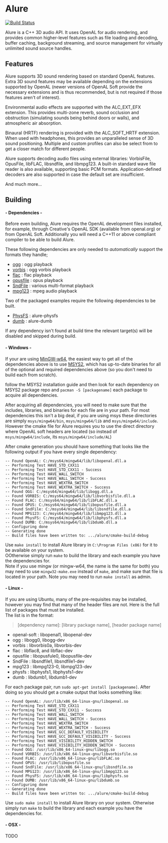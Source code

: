 Alure
=====

[![Build Status](https://api.travis-ci.org/kcat/alure.svg)](https://travis-ci.org/kcat/alure)

Alure is a C++ 3D audio API. It uses OpenAL for audio rendering, and provides
common higher-level features such as file loading and decoding, buffer caching,
background streaming, and source management for virtually unlimited sound
source handles.

Features
--------

Alure supports 3D sound rendering based on standard OpenAL features. Extra 3D
sound features may be available depending on the extensions supported by OpenAL
(newer versions of OpenAL Soft provide the necessary extensions and is thus
recommended, but is not required if those features aren't of interest).

Environmental audio effects are supported with the ALC_EXT_EFX extension. This
provides multi-zone reverb, sound occlusion and obstruction (simulating sounds
being behind doors or walls), and atmospheric air absorption.

Binaural (HRTF) rendering is provided with the ALC_SOFT_HRTF extension. When
used with headphones, this provides an unparalleled sense of 3D sound
positioning. Multiple and custom profiles can also be select from to get a
closer match for different people.

Alure supports decoding audio files using external libraries: VorbisFile,
OpusFile, libFLAC, libsndfile, and libmpg123. A built-in standard wave file
reader is also available, supporting basic PCM formats. Application-defined
decoders are also supported in case the default set are insufficient.

And much more...

Building
--------

#### - Dependencies -
Before even building, Alure requires the OpenAL development files installed, for example, through 
Creative's OpenAL SDK (available from openal.org) or from OpenAL Soft. Additionally you will need a 
C++11 or above compliant compiler to be able to build Alure.

These following dependencies are only needed to *automatically* support the formats they handle;

* [ogg](https://xiph.org/ogg/) : ogg playback
* [vorbis](https://xiph.org/vorbis/) : ogg vorbis playback
* [flac](https://xiph.org/flac/) : flac playback
* [opusfile](http://opus-codec.org/) : opus playback
* [SndFile](http://www.mega-nerd.com/libsndfile/) : various multi-format playback
* [mpg123](https://www.mpg123.de/) : mpeg audio playback

Two of the packaged examples require the following dependencies to be built.  

* [PhysFS](https://icculus.org/physfs/) : alure-physfs
* [dumb](https://github.com/kode54/dumb) : alure-dumb

If any dependency isn't found at build time the relevant target(s) will be disabled and skipped during build. 

#### - Windows - 

If your are using [MinGW-w64](https://mingw-w64.org/doku.php), the easiest way to get all of the dependencies above is to use [MSYS2](http://www.msys2.org/), which has 
up-to-date binaries for all of the optional and required dependencies above 
(so you don't need to build each from scratch).  

follow the MSYS2 installation guide and then look for each dependency on MSYS2 package repo and `pacman -S [packagename]`
each package to acquire all dependencies.

After acquiring all dependencies, you will need to make sure that the includes, libraries, and binaries for each file 
are in your path. For most dependencies this isn't a big deal, if you are using msys these directories are simply 
`msys/mingw64/bin`, `msys/mingw64/lib` and `msys/mingw64/include`. However the cmake file for Alure requires you to 
use the direct directory where OpenAL soft headers are located (so instead of `msys/mingw64/include`, 
its `msys/mingw64/include/AL`)

After cmake generation you should have something that looks like the following output if you have every single dependency:

    -- Found OpenAL: C:/msys64/mingw64/lib/libopenal.dll.a  
    -- Performing Test HAVE_STD_CXX11
    -- Performing Test HAVE_STD_CXX11 - Success
    -- Performing Test HAVE_WALL_SWITCH
    -- Performing Test HAVE_WALL_SWITCH - Success
    -- Performing Test HAVE_WEXTRA_SWITCH
    -- Performing Test HAVE_WEXTRA_SWITCH - Success
    -- Found OGG: C:/msys64/mingw64/lib/libogg.dll.a  
    -- Found VORBIS: C:/msys64/mingw64/lib/libvorbisfile.dll.a  
    -- Found FLAC: C:/msys64/mingw64/lib/libFLAC.dll.a  
    -- Found OPUS: C:/msys64/mingw64/lib/libopusfile.dll.a  
    -- Found SndFile: C:/msys64/mingw64/lib/libsndfile.dll.a  
    -- Found MPG123: C:/msys64/mingw64/lib/libmpg123.dll.a  
    -- Found PhysFS: C:/msys64/mingw64/lib/libphysfs.dll.a  
    -- Found DUMB: C:/msys64/mingw64/lib/libdumb.dll.a  
    -- Configuring done
    -- Generating done
    -- Build files have been written to: .../alure/cmake-build-debug


Use `make install` to install Alure library in `C:\Program Files (x86)` for it to be available on your system.  
OOtherwise simply run `make` to build the library and each example you have the dependencies for.  
Note if you use mingw (or mingw-w64, the name is the same for both) you may need to use  `mingw32-make.exe`
instead of `make`, and make sure that file is located in your path.  Note you may need to run `make install` as admin.

#### - Linux - 

If you are using Ubuntu, many of the pre-requisites may be installed, however you may find 
that many of the header files are not.  Here is the full list of packages that must be installed.  
The list is in the format:

>[dependency name]: [library package name], [header package name]

* openal-soft : libopenal1, libopenal-dev
* ogg : libogg0, libogg-dev
* vorbis : libvorbis0a, libvorbis-dev
* flac : libflac8, and libflac-dev
* opusfile : libopusfule0, libopusfile-dev
* SndFile : libsndfile1, libsndfile1-dev
* mpg123 : libmpg123-0, libmpg123-dev
* physfs : libphysfs1, libphysfs1-dev
* dumb : libdumb1, libdumb1-dev

For each package pair, run `sudo apt-get install [packagename]`.  After doing so you should get a cmake output that looks something like:
 

    -- Found OpenAL: /usr/lib/x86_64-linux-gnu/libopenal.so  
    -- Performing Test HAVE_STD_CXX11
    -- Performing Test HAVE_STD_CXX11 - Success
    -- Performing Test HAVE_WALL_SWITCH
    -- Performing Test HAVE_WALL_SWITCH - Success
    -- Performing Test HAVE_WEXTRA_SWITCH
    -- Performing Test HAVE_WEXTRA_SWITCH - Success
    -- Performing Test HAVE_GCC_DEFAULT_VISIBILITY
    -- Performing Test HAVE_GCC_DEFAULT_VISIBILITY - Success
    -- Performing Test HAVE_VISIBILITY_HIDDEN_SWITCH
    -- Performing Test HAVE_VISIBILITY_HIDDEN_SWITCH - Success
    -- Found OGG: /usr/lib/x86_64-linux-gnu/libogg.so  
    -- Found VORBIS: /usr/lib/x86_64-linux-gnu/libvorbisfile.so  
    -- Found FLAC: /usr/lib/x86_64-linux-gnu/libFLAC.so  
    -- Found OPUS: /usr/lib/libopusfile.so  
    -- Found SndFile: /usr/lib/x86_64-linux-gnu/libsndfile.so  
    -- Found MPG123: /usr/lib/x86_64-linux-gnu/libmpg123.so  
    -- Found PhysFS: /usr/lib/x86_64-linux-gnu/libphysfs.so  
    -- Found DUMB: /usr/lib/x86_64-linux-gnu/libdumb.so  
    -- Configuring done
    -- Generating done
    -- Build files have been written to: .../alure/cmake-build-debug

Use `sudo make install` to install Alure library on your system. Otherwise simply run `make` to build the 
library and each example you have the dependencies for. 

#### - OSX - 

TODO

